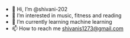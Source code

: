 - 👋 Hi, I’m @shivani-202
- 👀 I’m interested in music, fitness and reading
- 🌱 I’m currently learning machine learning
- 📫 How to reach me shivanis1273@gmail.com 

<!---
shivani-202/shivani-202 is a ✨ special ✨ repository because its `README.md` (this file) appears on your GitHub profile.
You can click the Preview link to take a look at your changes.
--->
